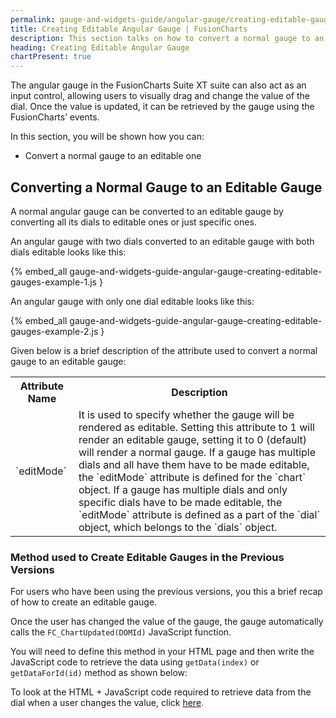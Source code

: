 ```yaml
---
permalink: gauge-and-widgets-guide/angular-gauge/creating-editable-gauges.html
title: Creating Editable Angular Gauge | FusionCharts
description: This section talks on how to convert a normal gauge to an editable one.
heading: Creating Editable Angular Gauge
chartPresent: true
---
```


The angular gauge in the FusionCharts Suite XT suite can also act as an input control, allowing users to visually drag and change the value of the dial. Once the value is updated, it can be retrieved by the gauge using the FusionCharts’ events.

In this section, you will be shown how you can:

* Convert a normal gauge to an editable one

## Converting a Normal Gauge to an Editable Gauge

A normal angular gauge can be converted to an editable gauge by converting all its dials to editable ones or just specific ones.

An angular gauge with two dials converted to an editable gauge with both dials editable looks like this:

{% embed_all gauge-and-widgets-guide-angular-gauge-creating-editable-gauges-example-1.js }

An angular gauge with only one dial editable looks like this:

{% embed_all gauge-and-widgets-guide-angular-gauge-creating-editable-gauges-example-2.js }

Given below is a brief description of the attribute used to convert a normal gauge to an editable gauge:

<table>
  <tr>
    <th>Attribute Name</th>
    <th>Description</th>
  </tr>
  <tr>
    <td>`editMode`</td>
    <td>It is used to specify whether the gauge will be rendered as editable. Setting this attribute to 1 will render an editable gauge, setting it to 0 (default) will render a normal gauge. If a gauge has multiple dials and all have them have to be made editable, the `editMode` attribute is defined for the `chart` object. If a gauge has multiple dials and only specific dials have to be made editable, the `editMode` attribute is defined as a part of the `dial` object, which belongs to the `dials` object.</td>
  </tr>
</table>


### Method used to Create Editable Gauges in the Previous Versions

For users who have been using the previous versions, you this a brief recap of how to create an editable gauge.

Once the user has changed the value of the gauge, the gauge automatically calls the `FC_ChartUpdated(DOMId)` JavaScript function.

You will need to define this method in your HTML page and then write the JavaScript code to retrieve the data using `getData(index)` or `getDataForId(id)` method as shown below:

To look at the HTML + JavaScript code required to retrieve data from the dial when a user changes the value, click [here](http://docs.fusioncharts.com/widgets/Contents/Angular/Edit.html).